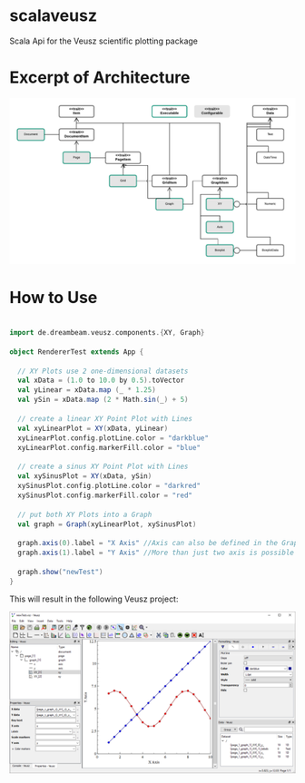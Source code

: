 # scalaveusz
Scala Api for the Veusz scientific plotting package 

# Excerpt of Architecture

![Excerpt of ScalaVeusz Architecture](https://raw.githubusercontent.com/staeff777/scalaveusz/develop/ScalaVeusz.png)

# How to Use

```scala

import de.dreambeam.veusz.components.{XY, Graph}

object RendererTest extends App {

  // XY Plots use 2 one-dimensional datasets
  val xData = (1.0 to 10.0 by 0.5).toVector
  val yLinear = xData.map (_ * 1.25)
  val ySin = xData.map (2 * Math.sin(_) + 5)

  // create a linear XY Point Plot with Lines
  val xyLinearPlot = XY(xData, yLinear)
  xyLinearPlot.config.plotLine.color = "darkblue"
  xyLinearPlot.config.markerFill.color = "blue"

  // create a sinus XY Point Plot with Lines
  val xySinusPlot = XY(xData, ySin)
  xySinusPlot.config.plotLine.color = "darkred"
  xySinusPlot.config.markerFill.color = "red"

  // put both XY Plots into a Graph
  val graph = Graph(xyLinearPlot, xySinusPlot)

  graph.axis(0).label = "X Axis" //Axis can also be defined in the Graph constructor
  graph.axis(1).label = "Y Axis" //More than just two axis is possible

  graph.show("newTest")
}
```

This will result in the following Veusz project:

![Veusz Document](https://raw.githubusercontent.com/staeff777/scalaveusz/master/documentation/example.png)
